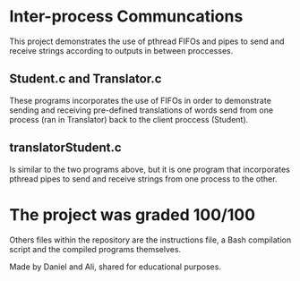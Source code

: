 # Inter-process Communcations
This project demonstrates the use of pthread FIFOs and pipes to send and receive strings according to outputs in between proccesses.
## Student.c and Translator.c
These programs incorporates the use of FIFOs in order to demonstrate sending and receiving pre-defined translations of words send from one process (ran in Translator) back to the client proccess (Student).
## translatorStudent.c
Is similar to the two programs above, but it is one program that incorporates pthread pipes to send and receive strings from one process to the other.

# The project was graded 100/100

Others files within the repository are the instructions file, a Bash compilation script and the compiled programs themselves.

Made by Daniel and Ali, shared for educational purposes.
